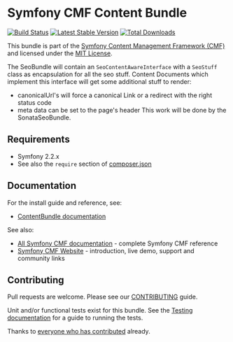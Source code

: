 # Symfony CMF Content Bundle

[![Build Status](https://secure.travis-ci.org/symfony-cmf/ContentBundle.png)](http://travis-ci.org/symfony-cmf/ContentBundle)
[![Latest Stable Version](https://poser.pugx.org/symfony-cmf/content-bundle/version.png)](https://packagist.org/packages/symfony-cmf/content-bundle)
[![Total Downloads](https://poser.pugx.org/symfony-cmf/content-bundle/d/total.png)](https://packagist.org/packages/symfony-cmf/content-bundle)

This bundle is part of the [Symfony Content Management Framework (CMF)](http://cmf.symfony.com/)
and licensed under the [MIT License](LICENSE).

The SeoBundle will contain an `SeoContentAwareInterface` with a `SeoStuff` class as encapsulation for
all the seo stuff. Content Documents which implement this interface will get some additional stuff to render:
- canonicalUrl's will force a canonical Link or a redirect with the right status code
- meta data can be set to the page's header
This work will be done by the SonataSeoBundle.

## Requirements

* Symfony 2.2.x
* See also the `require` section of [composer.json](composer.json)

## Documentation

For the install guide and reference, see:

* [ContentBundle documentation](http://symfony.com/doc/master/cmf/bundles/content/index.html)

See also:

* [All Symfony CMF documentation](http://symfony.com/doc/master/cmf/index.html) - complete Symfony CMF reference
* [Symfony CMF Website](http://cmf.symfony.com/) - introduction, live demo, support and community links


## Contributing

Pull requests are welcome. Please see our
[CONTRIBUTING](https://github.com/symfony-cmf/symfony-cmf/blob/master/CONTRIBUTING.md)
guide.

Unit and/or functional tests exist for this bundle. See the
[Testing documentation](http://symfony.com/doc/master/cmf/components/testing.html)
for a guide to running the tests.

Thanks to
[everyone who has contributed](https://github.com/symfony-cmf/ContentBundle/contributors) already.
